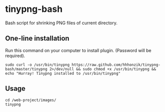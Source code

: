 tinypng-bash
============

Bash script for shrinking PNG files of current directory.


One-line installation
---------------------

Run this command on your computer to install plugin. (Password will be required).

    sudo curl -o /usr/bin/tinypng https://raw.github.com/hhhonzik/tinypng-bash/master/tinypng 2>/dev/null && sudo chmod +x /usr/bin/tinypng && echo "Hurray! Tinypng installed to /usr/bin/tinypng"

Usage
------------

    cd /web-project/images/
    tinypng